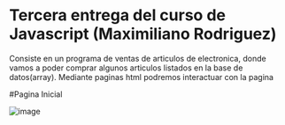 # Tercera entrega del curso de Javascript (Maximiliano Rodriguez)

Consiste en un programa de ventas de articulos de electronica, donde vamos a poder comprar algunos articulos listados en la base de datos(array). Mediante paginas html podremos interactuar con la pagina

#Pagina Inicial

![image](https://user-images.githubusercontent.com/55286302/218199633-86e73fc7-15ed-413c-bc8e-6db85d6b813b.png)

